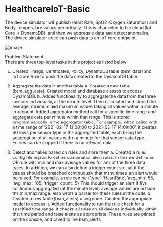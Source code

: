 # HealthcareIoT-Basic
The device simulator will publish Heart Rate, SpO2 (Oxygen Saturation) and Body Temperature values periodically. This is channeled to the cloud (Iot Core → DynamoDB), and then we aggregate data and detect anomalies. The device simulator code can push data to an IoT core endpoint.

![image](https://user-images.githubusercontent.com/45310865/135245132-d8c24e4f-885e-43d7-a907-18d4f75e6bc2.png)

Problem Statement.  
  There are three top-level tasks in this project as listed below:
1. Created Things, Certificates, Policy, DynamoDB table
(bsm_data) and IoT Core Rule to push the data created to the DynamoDB table. 

2. Aggregate the data in another table
  a. Created a new table (bsm_agg_data). Created model and database classes to access DynamoDB.
  b. Added functionality to aggregate the data from the three sensors individually, at the minute level. Then calculated and stored the average,
  minimum and maximum values taking all values within a minute in account. Added aggregator method call for a specific time range and aggregate
  data per minute within that range. This is stored programmatically in the aggregator table.
  For example, when called with a time range of ‘2021-02-17 13:00:00 to 2021-02-17 14:00:00’, it creates 60 rows per sensor type in the aggregated table, 
  each being the  aggregation of all values within a minute for that sensor data type. Entries can be skipped if there is no relevant data.

3. Detect anomalies based on rules and store them
  a. Created a rules config file in json to define combination alert rules. In this we define an OR rule with min and max average values for any of the
  three data types. In addition, we can also define a trigger count so that if the values should be breached continuously that many times, an
  alert would  be raised. For example, a rule can be {‘type’: ‘HeartRate’, ‘avg_min’: 55, ‘avg_max’: 105, ‘trigger_count’: 5} 
  This should trigger an alert if five continuous aggregated (at the minute level) average values are outside the min/max range.
  Also wrote a parser for these rules in the code. 
  b. Created a new table (bsm_alerts) using code. Created the appropriate model to access it.
  Added functionality to run the rule check for a specified time range. It checks all rules on all devices individually within that time period and
  raise alerts as appropriate. These rules are printed on the console, and saved to the bsm_alerts
